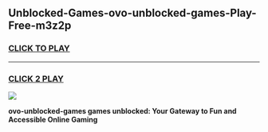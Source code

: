 
## Unblocked-Games-ovo-unblocked-games-Play-Free-m3z2p
<h3>
<a href="https://premium76.site?title=ovo-unblocked-games&ref=18A1">CLICK TO PLAY</a></h3>
<hr>

<h3>
<a href="https://premium76.site?title=ovo-unblocked-games&ref=18A1">CLICK 2 PLAY</a>
  
</h3>

<a href="https://premium76.site?title=ovo-unblocked-games&ref=18A1"><img src="https://clearcache.store/games.png"></a>


**ovo-unblocked-games games unblocked: Your Gateway to Fun and Accessible Online Gaming**
